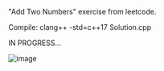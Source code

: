 "Add Two Numbers" exercise from leetcode.

Compile: clang++ -std=c++17 Solution.cpp

IN PROGRESS...

![image](https://user-images.githubusercontent.com/80957111/189805157-f548b669-3e7a-46a6-85db-999db8a4687b.png)
